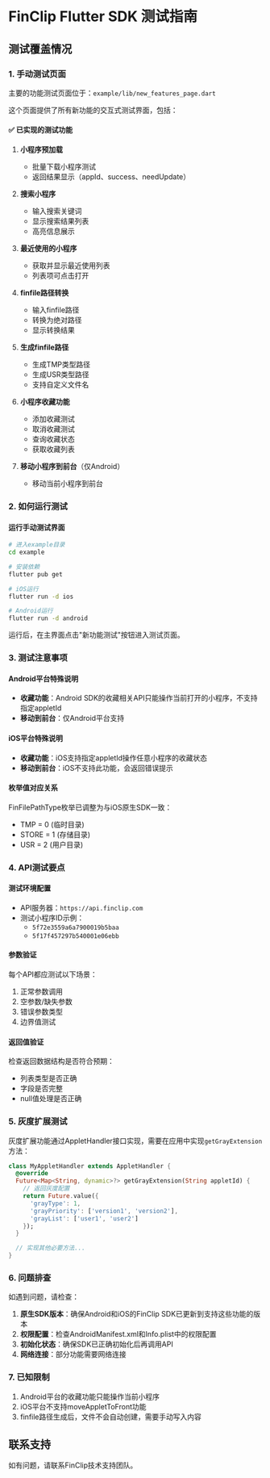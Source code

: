 # FinClip Flutter SDK 测试指南

## 测试覆盖情况

### 1. 手动测试页面
主要的功能测试页面位于：`example/lib/new_features_page.dart`

这个页面提供了所有新功能的交互式测试界面，包括：

#### ✅ 已实现的测试功能

1. **小程序预加载**
   - 批量下载小程序测试
   - 返回结果显示（appId、success、needUpdate）

2. **搜索小程序**
   - 输入搜索关键词
   - 显示搜索结果列表
   - 高亮信息展示

3. **最近使用的小程序**
   - 获取并显示最近使用列表
   - 列表项可点击打开

4. **finfile路径转换**
   - 输入finfile路径
   - 转换为绝对路径
   - 显示转换结果

5. **生成finfile路径**
   - 生成TMP类型路径
   - 生成USR类型路径
   - 支持自定义文件名

6. **小程序收藏功能**
   - 添加收藏测试
   - 取消收藏测试
   - 查询收藏状态
   - 获取收藏列表

7. **移动小程序到前台**（仅Android）
   - 移动当前小程序到前台

### 2. 如何运行测试

#### 运行手动测试界面

```bash
# 进入example目录
cd example

# 安装依赖
flutter pub get

# iOS运行
flutter run -d ios

# Android运行
flutter run -d android
```

运行后，在主界面点击"新功能测试"按钮进入测试页面。

### 3. 测试注意事项

#### Android平台特殊说明
- **收藏功能**：Android SDK的收藏相关API只能操作当前打开的小程序，不支持指定appletId
- **移动到前台**：仅Android平台支持

#### iOS平台特殊说明
- **收藏功能**：iOS支持指定appletId操作任意小程序的收藏状态
- **移动到前台**：iOS不支持此功能，会返回错误提示

#### 枚举值对应关系
FinFilePathType枚举已调整为与iOS原生SDK一致：
- TMP = 0 (临时目录)
- STORE = 1 (存储目录)
- USR = 2 (用户目录)

### 4. API测试要点

#### 测试环境配置
- API服务器：`https://api.finclip.com`
- 测试小程序ID示例：
  - `5f72e3559a6a7900019b5baa`
  - `5f17f457297b540001e06ebb`

#### 参数验证
每个API都应测试以下场景：
1. 正常参数调用
2. 空参数/缺失参数
3. 错误参数类型
4. 边界值测试

#### 返回值验证
检查返回数据结构是否符合预期：
- 列表类型是否正确
- 字段是否完整
- null值处理是否正确

### 5. 灰度扩展测试

灰度扩展功能通过AppletHandler接口实现，需要在应用中实现`getGrayExtension`方法：

```dart
class MyAppletHandler extends AppletHandler {
  @override
  Future<Map<String, dynamic>?> getGrayExtension(String appletId) {
    // 返回灰度配置
    return Future.value({
      'grayType': 1,
      'grayPriority': ['version1', 'version2'],
      'grayList': ['user1', 'user2']
    });
  }

  // 实现其他必要方法...
}
```

### 6. 问题排查

如遇到问题，请检查：

1. **原生SDK版本**：确保Android和iOS的FinClip SDK已更新到支持这些功能的版本
2. **权限配置**：检查AndroidManifest.xml和Info.plist中的权限配置
3. **初始化状态**：确保SDK已正确初始化后再调用API
4. **网络连接**：部分功能需要网络连接

### 7. 已知限制

1. Android平台的收藏功能只能操作当前小程序
2. iOS平台不支持moveAppletToFront功能
3. finfile路径生成后，文件不会自动创建，需要手动写入内容

## 联系支持

如有问题，请联系FinClip技术支持团队。